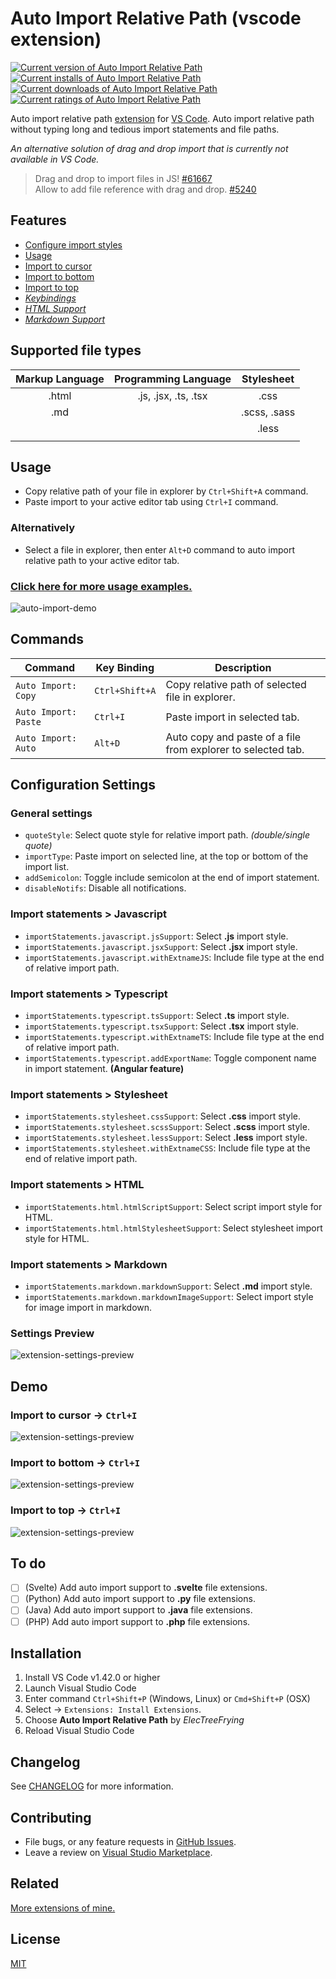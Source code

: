 
# Auto Import Relative Path (vscode extension)

[![Current version of Auto Import Relative Path][version svg]][package] [![Current installs of Auto Import Relative Path][installs svg]][package] [![Current downloads of Auto Import Relative Path][downloads svg]][package] [![Current ratings of Auto Import Relative Path][ratings svg]][package]

[version svg]: https://vsmarketplacebadge.apphb.com/version-short/electreefrying.auto-import.svg
[installs svg]: https://vsmarketplacebadge.apphb.com/installs/electreefrying.auto-import.svg
[downloads svg]: https://vsmarketplacebadge.apphb.com/downloads/electreefrying.auto-import.svg
[ratings svg]: https://vsmarketplacebadge.apphb.com/rating-short/ElecTreeFrying.auto-import.svg
[package]: https://marketplace.visualstudio.com/items?itemName=ElecTreeFrying.auto-import

Auto import relative path [extension] for [VS Code]. Auto import relative path without typing long and tedious import statements and file paths.

[VS Code]: https://code.visualstudio.com/
[extension]: https://marketplace.visualstudio.com/VSCode

*An alternative solution of drag and drop import that is currently not available in VS Code.*

> Drag and drop to import files in JS! [#61667][0] </br> 
> Allow to add file reference with drag and drop. [#5240][1]

[0]: https://github.com/microsoft/vscode/issues/61667
[1]: https://github.com/microsoft/vscode/issues/5240

## Features

* [Configure import styles](#import-statements--javascript)
* [Usage](#usage)
* [Import to cursor](#Import-to-cursor--ctrli)
* [Import to bottom](#Import-to-bottom--ctrli)
* [Import to top](#Import-to-top--ctrli)
* _[Keybindings]_
* _[HTML Support]_
* _[Markdown Support]_

[Keybindings]: https://github.com/ElecTreeFrying/auto-import-relative-path/blob/master/DEMO.md#keybindings
[HTML Support]: https://github.com/ElecTreeFrying/auto-import-relative-path/blob/master/DEMO.md#html-support
[Markdown Support]: https://github.com/ElecTreeFrying/auto-import-relative-path/blob/master/DEMO.md#markdown-support

## Supported file types

| Markup Language | Programming Language |  Stylesheet  |
|:---------------:|:--------------------:|:------------:|
|      .html      | .js, .jsx, .ts, .tsx |     .css     |
|       .md       |                      | .scss, .sass |
|                 |                      |     .less    |
|                 |                      |              |

## Usage

* Copy relative path of your file in explorer by `Ctrl+Shift+A` command.
* Paste import to your active editor tab using `Ctrl+I` command.

### Alternatively

* Select a file in explorer, then enter `Alt+D` command to auto import relative path to your active editor tab.

### [Click here for more usage examples.]

[Click here for more usage examples.]: https://github.com/ElecTreeFrying/auto-import-relative-path/blob/master/DEMO.md

![auto-import-demo](images/playback.gif "auto import relative path demo")

## Commands

| Command              | Key Binding    | Description                                                  |
| -------------------- | -------------- | ------------------------------------------------------------ |
| `Auto Import: Copy`  | `Ctrl+Shift+A` | Copy relative path of selected file in explorer.             |
| `Auto Import: Paste` | `Ctrl+I`       | Paste import in selected tab.                                |
| `Auto Import: Auto`  | `Alt+D`        | Auto copy and paste of a file from explorer to selected tab. |

## Configuration Settings

### General settings

* `quoteStyle`: Select quote style for relative import path. *(double/single quote)*
* `importType`: Paste import on selected line, at the top or bottom of the import list.
* `addSemicolon`: Toggle include semicolon at the end of import statement.
* `disableNotifs`: Disable all notifications.

### Import statements > Javascript

* `importStatements.javascript.jsSupport`: Select **.js** import style.
* `importStatements.javascript.jsxSupport`: Select **.jsx** import style.
* `importStatements.javascript.withExtnameJS`: Include file type at the end of relative import path.

### Import statements > Typescript

* `importStatements.typescript.tsSupport`: Select **.ts** import style.
* `importStatements.typescript.tsxSupport`: Select **.tsx** import style.
* `importStatements.typescript.withExtnameTS`: Include file type at the end of relative import path.
* `importStatements.typescript.addExportName`: Toggle component name in import statement. **(Angular feature)**

### Import statements > Stylesheet

* `importStatements.stylesheet.cssSupport`: Select **.css** import style.
* `importStatements.stylesheet.scssSupport`: Select **.scss** import style.
* `importStatements.stylesheet.lessSupport`: Select **.less** import style.
* `importStatements.stylesheet.withExtnameCSS`: Include file type at the end of relative import path.

### Import statements > HTML

* `importStatements.html.htmlScriptSupport`: Select script import style for HTML.
* `importStatements.html.htmlStylesheetSupport`: Select stylesheet import style for HTML.

### Import statements > Markdown

* `importStatements.markdown.markdownSupport`: Select **.md** import style.
* `importStatements.markdown.markdownImageSupport`: Select import style for image import in markdown.

### Settings Preview

![extension-settings-preview](images/settings.gif "auto import relative path extension settings preview")

## Demo

### Import to cursor → `Ctrl+I`

![extension-settings-preview](images/cursor.gif "import to cursor using ctrl+i command")

### Import to bottom → `Ctrl+I`

![extension-settings-preview](images/bottom.gif "import to bottom using ctrl+i command")

### Import to top → `Ctrl+I`

![extension-settings-preview](images/top.gif "import to top using ctrl+i command")

## To do

- [ ] (Svelte) Add auto import support to **.svelte** file extensions.
- [ ] (Python) Add auto import support to **.py** file extensions.
- [ ] (Java) Add auto import support to **.java** file extensions.
- [ ] (PHP) Add auto import support to **.php** file extensions.

## Installation

  1. Install VS Code v1.42.0 or higher
  2. Launch Visual Studio Code
  3. Enter command `Ctrl+Shift+P` (Windows, Linux) or `Cmd+Shift+P` (OSX)
  4. Select → `Extensions: Install Extensions`.
  5. Choose **Auto Import Relative Path** by _ElecTreeFrying_
  6. Reload Visual Studio Code

## Changelog

See [CHANGELOG] for more information.

[CHANGELOG]: https://github.com/ElecTreeFrying/auto-import-relative-path/blob/master/CHANGELOG.md

## Contributing

* File bugs, or any feature requests in [GitHub Issues].
* Leave a review on [Visual Studio Marketplace].

[Github Issues]: https://github.com/ElecTreeFrying/auto-import-relative-path/issues
[Visual Studio Marketplace]: https://marketplace.visualstudio.com/items?itemName=ElecTreeFrying.auto-import&ssr=false#review-details

## Related

[More extensions of mine.]

[More extensions of mine.]: https://marketplace.visualstudio.com/publishers/ElecTreeFrying

## License

[MIT]

[MIT]: https://marketplace.visualstudio.com/items/ElecTreeFrying.auto-import/license